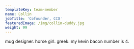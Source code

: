 ```yaml
---
templateKey: team-member
name: Collin
jobTitle: 'Cofounder, CCO'
featuredImage: /img/collin-duddy.jpg
weight: 99
---
```

mug designer. horse girl. greek. my kevin bacon number is 4.
